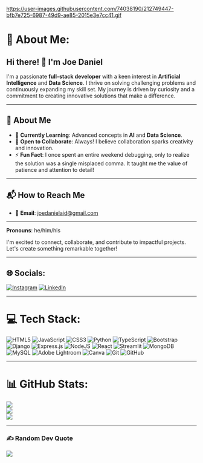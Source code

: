 https://user-images.githubusercontent.com/74038190/212749447-bfb7e725-6987-49d9-ae85-2015e3e7cc41.gif
# 💫 About Me:
## Hi there! 👋 I'm **Joe Daniel**

I'm a passionate **full-stack developer** with a keen interest in **Artificial Intelligence** and **Data Science**. I thrive on solving challenging problems and continuously expanding my skill set. My journey is driven by curiosity and a commitment to creating innovative solutions that make a difference.

---

## 🚀 **About Me**  
- 🌱 **Currently Learning**: Advanced concepts in **AI** and **Data Science**.  
- 💬 **Open to Collaborate**: Always! I believe collaboration sparks creativity and innovation.  
- ⚡ **Fun Fact**: I once spent an entire weekend debugging, only to realize the solution was a single misplaced comma. It taught me the value of patience and attention to detail!  

---

## 📬 **How to Reach Me**  
- 📧 **Email**: [joedanielajd@gmail.com](mailto:joedanielajd@gmail.com)  


---

**Pronouns**: he/him/his  

I'm excited to connect, collaborate, and contribute to impactful projects. Let's create something remarkable together!  

---

## 🌐 Socials:
[![Instagram](https://img.shields.io/badge/Instagram-%23E4405F.svg?logo=Instagram&logoColor=white)](https://instagram.com/night_shades_1920) 
[![LinkedIn](https://img.shields.io/badge/LinkedIn-%230077B5.svg?logo=linkedin&logoColor=white)](https://linkedin.com/in/joe-daniel-ba3300308)

---

# 💻 Tech Stack:
![HTML5](https://img.shields.io/badge/html5-%23E34F26.svg?style=for-the-badge&logo=html5&logoColor=white) 
![JavaScript](https://img.shields.io/badge/javascript-%23323330.svg?style=for-the-badge&logo=javascript&logoColor=%23F7DF1E) 
![CSS3](https://img.shields.io/badge/css3-%231572B6.svg?style=for-the-badge&logo=css3&logoColor=white) 
![Python](https://img.shields.io/badge/python-3670A0?style=for-the-badge&logo=python&logoColor=ffdd54) 
![TypeScript](https://img.shields.io/badge/typescript-%23007ACC.svg?style=for-the-badge&logo=typescript&logoColor=white) 
![Bootstrap](https://img.shields.io/badge/bootstrap-%238511FA.svg?style=for-the-badge&logo=bootstrap&logoColor=white) 
![Django](https://img.shields.io/badge/django-%23092E20.svg?style=for-the-badge&logo=django&logoColor=white) 
![Express.js](https://img.shields.io/badge/express.js-%23404d59.svg?style=for-the-badge&logo=express&logoColor=%2361DAFB) 
![NodeJS](https://img.shields.io/badge/node.js-6DA55F?style=for-the-badge&logo=node.js&logoColor=white) 
![React](https://img.shields.io/badge/react-%2320232a.svg?style=for-the-badge&logo=react&logoColor=%2361DAFB) 
![Streamlit](https://img.shields.io/badge/Streamlit-%23FE4B4B.svg?style=for-the-badge&logo=streamlit&logoColor=white) 
![MongoDB](https://img.shields.io/badge/MongoDB-%234ea94b.svg?style=for-the-badge&logo=mongodb&logoColor=white) 
![MySQL](https://img.shields.io/badge/mysql-4479A1.svg?style=for-the-badge&logo=mysql&logoColor=white) 
![Adobe Lightroom](https://img.shields.io/badge/Adobe%20Lightroom-31A8FF.svg?style=for-the-badge&logo=Adobe%20Lightroom&logoColor=white) 
![Canva](https://img.shields.io/badge/Canva-%2300C4CC.svg?style=for-the-badge&logo=Canva&logoColor=white) 
![Git](https://img.shields.io/badge/git-%23F05033.svg?style=for-the-badge&logo=git&logoColor=white) 
![GitHub](https://img.shields.io/badge/github-%23121011.svg?style=for-the-badge&logo=github&logoColor=white)

---

# 📊 GitHub Stats:
![](https://github-readme-stats.vercel.app/api?username=joedanields&theme=transparent&hide_border=false&include_all_commits=false&count_private=false)<br/>
![](https://github-readme-streak-stats.herokuapp.com/?user=joedanields&theme=transparent&hide_border=false)<br/>
![](https://github-readme-stats.vercel.app/api/top-langs/?username=joedanields&theme=transparent&hide_border=false&include_all_commits=false&count_private=false&layout=compact)

---

### ✍️ Random Dev Quote
![](https://quotes-github-readme.vercel.app/api?type=horizontal&theme=radical)

<!-- Proudly created with GPRM ( https://gprm.itsvg.in ) -->
